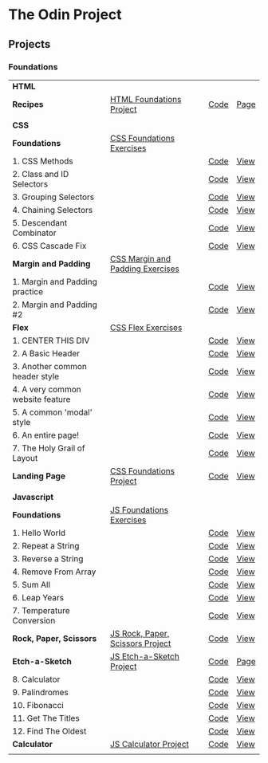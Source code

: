 # The Odin Project

## Projects

### Foundations

|                                  |                                                             |                                 |                                 |
| -------------------------------- | ----------------------------------------------------------- | ------------------------------- | ------------------------------- |
| **HTML**                         |                                                             |                                 |                                 |
| **Recipes**                      | [HTML Foundations Project][HTMLFoundationsProject]          | [Code][HTMLFoundationsCode]     | [Page][HTMLFoundationsPage]     |
|                                  |                                                             |                                 |                                 |
| **CSS**                          |                                                             |                                 |                                 |
| **Foundations**                  | [CSS Foundations Exercises][CSSFoundationsExercises]        |                                 |                                 |
| 1. CSS Methods                   |                                                             | [Code][CSSFoundationsCode1]     | [View][CSSFoundationsPage1]     |
| 2. Class and ID Selectors        |                                                             | [Code][CSSFoundationsCode2]     | [View][CSSFoundationsPage2]     |
| 3. Grouping Selectors            |                                                             | [Code][CSSFoundationsCode3]     | [View][CSSFoundationsPage3]     |
| 4. Chaining Selectors            |                                                             | [Code][CSSFoundationsCode4]     | [View][CSSFoundationsPage4]     |
| 5. Descendant Combinator         |                                                             | [Code][CSSFoundationsCode5]     | [View][CSSFoundationsPage5]     |
| 6. CSS Cascade Fix               |                                                             | [Code][CSSFoundationsCode6]     | [View][CSSFoundationsPage6]     |
| **Margin and Padding**           | [CSS Margin and Padding Exercises][CSSMarginPaddingProject] |                                 |                                 |
| 1. Margin and Padding practice   |                                                             | [Code][CSSMarginPaddingCode1]   | [View][CSSMarginPaddingPage1]   |
| 2. Margin and Padding #2         |                                                             | [Code][CSSMarginPaddingCode2]   | [View][CSSMarginPaddingPage2]   |
| **Flex**                         | [CSS Flex Exercises][CSSFlexProject]                        |                                 |                                 |
| 1. CENTER THIS DIV               |                                                             | [Code][CSSFlexCode1]            | [View][CSSFlexPage1]            |
| 2. A Basic Header                |                                                             | [Code][CSSFlexCode2]            | [View][CSSFlexPage2]            |
| 3. Another common header style   |                                                             | [Code][CSSFlexCode3]            | [View][CSSFlexPage3]            |
| 4. A very common website feature |                                                             | [Code][CSSFlexCode4]            | [View][CSSFlexPage4]            |
| 5. A common 'modal' style        |                                                             | [Code][CSSFlexCode5]            | [View][CSSFlexPage5]            |
| 6. An entire page!               |                                                             | [Code][CSSFlexCode6]            | [View][CSSFlexPage6]            |
| 7. The Holy Grail of Layout      |                                                             | [Code][CSSFlexCode7]            | [View][CSSFlexPage7]            |
| **Landing Page**                 | [CSS Foundations Project][CSSFoundationsProject]            | [Code][CSSFoundationsCode]      | [View][CSSFoundationsPage]      |
|                                  |                                                             |                                 |                                 |
| **Javascript**                   |                                                             |                                 |                                 |
| **Foundations**                  | [JS Foundations Exercises][JSFoundationsExercises]          |                                 |                                 |
| 1. Hello World                   |                                                             | [Code][JSFoundationsCode1]      | [View][JSFoundationsPage1]      |
| 2. Repeat a String               |                                                             | [Code][JSFoundationsCode2]      | [View][JSFoundationsPage2]      |
| 3. Reverse a String              |                                                             | [Code][JSFoundationsCode3]      | [View][JSFoundationsPage3]      |
| 4. Remove From Array             |                                                             | [Code][JSFoundationsCode4]      | [View][JSFoundationsPage4]      |
| 5. Sum All                       |                                                             | [Code][JSFoundationsCode5]      | [View][JSFoundationsPage5]      |
| 6. Leap Years                    |                                                             | [Code][JSFoundationsCode6]      | [View][JSFoundationsPage6]      |
| 7. Temperature Conversion        |                                                             | [Code][JSFoundationsCode7]      | [View][JSFoundationsPage7]      |
| **Rock, Paper, Scissors**        | [JS Rock, Paper, Scissors Project][JS-RPSProject]           | [Code][JS-RPSProjectCode]       | [View][JS-RPSProjectPage]       |
| **Etch-a-Sketch**                | [JS Etch-a-Sketch Project][JSEtchSketchProject]             | [Code][JSEtchSketchProjectCode] | [Page][JSEtchSketchProjectPage] |
| 8. Calculator                    |                                                             | [Code][JSFoundationsCode8]      | [View][JSFoundationsPage8]      |
| 9. Palindromes                   |                                                             | [Code][JSFoundationsCode9]      | [View][JSFoundationsPage9]      |
| 10. Fibonacci                    |                                                             | [Code][JSFoundationsCode10]     | [View][JSFoundationsPage10]     |
| 11. Get The Titles               |                                                             | [Code][JSFoundationsCode11]     | [View][JSFoundationsPage11]     |
| 12. Find The Oldest              |                                                             | [Code][JSFoundationsCode12]     | [View][JSFoundationsPage12]     |
| **Calculator**                   | [JS Calculator Project][JS-CalcProject]                     | [Code][JS-CalcProjectCode]      | [View][JS-CalcProjectPage]      |
|                                  |                                                             |                                 |                                 |

[HTMLFoundationsProject]: https://www.theodinproject.com/lessons/foundations-recipes
[HTMLFoundationsCode]: ./odin-recipes/
[HTMLFoundationsPage]: https://fhmurakami.github.io/the-odin-project/odin-recipes

<!--  -->

[CSSFoundationsExercises]: https://www.theodinproject.com/lessons/foundations-intro-to-css
[CSSFoundationsCode1]: https://github.com/fhmurakami/the-odin-project/tree/main/css-exercises/foundations/intro-to-css/01-css-methods
[CSSFoundationsPage1]: https://fhmurakami.github.io/the-odin-project/css-exercises/foundations/intro-to-css/01-css-methods/index.html
[CSSFoundationsCode2]: https://github.com/fhmurakami/the-odin-project/tree/main/css-exercises/foundations/intro-to-css/02-class-id-selectors
[CSSFoundationsPage2]: https://fhmurakami.github.io/the-odin-project/css-exercises/foundations/intro-to-css/02-class-id-selectors/index.html
[CSSFoundationsCode3]: https://github.com/fhmurakami/the-odin-project/tree/main/css-exercises/foundations/intro-to-css/03-grouping-selectors
[CSSFoundationsPage3]: https://fhmurakami.github.io/the-odin-project/css-exercises/foundations/intro-to-css/03-grouping-selectors/index.html
[CSSFoundationsCode4]: https://github.com/fhmurakami/the-odin-project/tree/main/css-exercises/foundations/intro-to-css/04-chaining-selectors
[CSSFoundationsPage4]: https://fhmurakami.github.io/the-odin-project/css-exercises/foundations/intro-to-css/04-chaining-selectors/index.html
[CSSFoundationsCode5]: https://github.com/fhmurakami/the-odin-project/tree/main/css-exercises/foundations/intro-to-css/05-descendant-combinator
[CSSFoundationsPage5]: https://fhmurakami.github.io/the-odin-project/css-exercises/foundations/intro-to-css/05-descendant-combinator/index.html
[CSSFoundationsCode6]: https://github.com/fhmurakami/the-odin-project/tree/main/css-exercises/foundations/intro-to-css/06-cascade-fix
[CSSFoundationsPage6]: https://fhmurakami.github.io/the-odin-project/css-exercises/foundations/intro-to-css/06-cascade-fix/index.html

<!-- -->

[CSSMarginPaddingProject]: https://www.theodinproject.com/lessons/foundations-block-and-inline
[CSSMarginPaddingCode1]: https://github.com/fhmurakami/the-odin-project/tree/main/css-exercises/block-and-inline/01-margin-and-padding-1
[CSSMarginPaddingPage1]: https://fhmurakami.github.io/the-odin-project/css-exercises/block-and-inline/01-margin-and-padding-1/
[CSSMarginPaddingCode2]: https://github.com/fhmurakami/the-odin-project/tree/main/css-exercises/block-and-inline/02-margin-and-padding-2
[CSSMarginPaddingPage2]: https://fhmurakami.github.io/the-odin-project/css-exercises/block-and-inline/02-margin-and-padding-2/

<!--  -->

[CSSFlexProject]: https://www.theodinproject.com/lessons/foundations-alignment
[CSSFlexCode1]: https://github.com/fhmurakami/the-odin-project/tree/main/css-exercises/flex/01-flex-center
[CSSFlexPage1]: https://fhmurakami.github.io/the-odin-project/css-exercises/flex/01-flex-center/
[CSSFlexCode2]: https://github.com/fhmurakami/the-odin-project/tree/main/css-exercises/flex/02-flex-header
[CSSFlexPage2]: https://fhmurakami.github.io/the-odin-project/css-exercises/flex/02-flex-header/
[CSSFlexCode3]: https://github.com/fhmurakami/the-odin-project/tree/main/css-exercises/flex/03-flex-header-2
[CSSFlexPage3]: https://fhmurakami.github.io/the-odin-project/css-exercises/flex/03-flex-header-2/
[CSSFlexCode4]: https://github.com/fhmurakami/the-odin-project/tree/main/css-exercises/flex/04-flex-information
[CSSFlexPage4]: https://fhmurakami.github.io/the-odin-project/css-exercises/flex/04-flex-information/
[CSSFlexCode5]: https://github.com/fhmurakami/the-odin-project/tree/main/css-exercises/flex/05-flex-modal
[CSSFlexPage5]: https://fhmurakami.github.io/the-odin-project/css-exercises/flex/05-flex-modal/
[CSSFlexCode6]: https://github.com/fhmurakami/the-odin-project/tree/main/css-exercises/flex/06-flex-layout
[CSSFlexPage6]: https://fhmurakami.github.io/the-odin-project/css-exercises/flex/06-flex-layout/
[CSSFlexCode7]: https://github.com/fhmurakami/the-odin-project/tree/main/css-exercises/flex/07-flex-layout-2
[CSSFlexPage7]: https://fhmurakami.github.io/the-odin-project/css-exercises/flex/07-flex-layout-2/

<!--  -->

[CSSFoundationsProject]: https://www.theodinproject.com/lessons/foundations-landing-page
[CSSFoundationsCode]: https://github.com/fhmurakami/the-odin-project/tree/main/landing-page
[CSSFoundationsPage]: https://fhmurakami.github.io/the-odin-project/landing-page/

<!--  -->

[JSFoundationsExercises]: https://www.theodinproject.com/lessons/foundations-arrays-and-loops
[JSFoundationsCode1]: https://github.com/fhmurakami/the-odin-project/tree/main/javascript-exercises/01_helloWorld
[JSFoundationsPage1]: https://fhmurakami.github.io/the-odin-project/javascript-exercises/01_helloWorld/
[JSFoundationsCode2]: https://github.com/fhmurakami/the-odin-project/tree/main/javascript-exercises/02_repeatString
[JSFoundationsPage2]: https://fhmurakami.github.io/the-odin-project/javascript-exercises/02_repeatString/
[JSFoundationsCode3]: https://github.com/fhmurakami/the-odin-project/tree/main/javascript-exercises/03_reverseString
[JSFoundationsPage3]: https://fhmurakami.github.io/the-odin-project/javascript-exercises/03_reverseString/
[JSFoundationsCode4]: https://github.com/fhmurakami/the-odin-project/tree/main/javascript-exercises/04_removeFromArray
[JSFoundationsPage4]: https://fhmurakami.github.io/the-odin-project/javascript-exercises/04_removeFromArray/
[JSFoundationsCode5]: https://github.com/fhmurakami/the-odin-project/tree/main/javascript-exercises/05_sumAll
[JSFoundationsPage5]: https://fhmurakami.github.io/the-odin-project/javascript-exercises/05_sumAll/
[JSFoundationsCode6]: https://github.com/fhmurakami/the-odin-project/tree/main/javascript-exercises/06_leapYears
[JSFoundationsPage6]: https://fhmurakami.github.io/the-odin-project/javascript-exercises/06_leapYears/
[JSFoundationsCode7]: https://github.com/fhmurakami/the-odin-project/tree/main/javascript-exercises/07_tempConversion
[JSFoundationsPage7]: https://fhmurakami.github.io/the-odin-project/javascript-exercises/07_tempConversion/
[JSFoundationsCode8]: https://github.com/fhmurakami/the-odin-project/tree/main/javascript-exercises/08_calculator
[JSFoundationsPage8]: https://fhmurakami.github.io/the-odin-project/javascript-exercises/08_calculator/
[JSFoundationsCode9]: https://github.com/fhmurakami/the-odin-project/tree/main/javascript-exercises/09_palindromes
[JSFoundationsPage9]: https://fhmurakami.github.io/the-odin-project/javascript-exercises/09_palindromes/
[JSFoundationsCode10]: https://github.com/fhmurakami/the-odin-project/tree/main/javascript-exercises/10_fibonacci
[JSFoundationsPage10]: https://fhmurakami.github.io/the-odin-project/javascript-exercises/10_fibonacci/
[JSFoundationsCode11]: https://github.com/fhmurakami/the-odin-project/tree/main/javascript-exercises/11_getTheTitles
[JSFoundationsPage11]: https://fhmurakami.github.io/the-odin-project/javascript-exercises/11_getTheTitles/
[JSFoundationsCode12]: https://github.com/fhmurakami/the-odin-project/tree/main/javascript-exercises/12_findTheOldest
[JSFoundationsPage12]: https://fhmurakami.github.io/the-odin-project/javascript-exercises/12_findTheOldest/

<!--  -->

[JS-RPSProject]: https://www.theodinproject.com/lessons/foundations-rock-paper-scissors
[JS-RPSProjectCode]: https://github.com/fhmurakami/the-odin-project/tree/main/rock-paper-scissors
[JS-RPSProjectPage]: https://fhmurakami.github.io/the-odin-project/rock-paper-scissors/index.html

<!--  -->

[JSEtchSketchProject]: https://www.theodinproject.com/lessons/foundations-etch-a-sketch
[JSEtchSketchProjectCode]: https://github.com/fhmurakami/the-odin-project/tree/main/etch-a-sketch
[JSEtchSketchProjectPage]: https://fhmurakami.github.io/the-odin-project/etch-a-sketch/index.html

<!--  -->

[JS-CalcProject]: https://www.theodinproject.com/lessons/foundations-calculator
[JS-CalcProjectCode]: https://github.com/fhmurakami/the-odin-project/tree/main/calculator
[JS-CalcProjectPage]: https://fhmurakami.github.io/the-odin-project/calculator/index.html
